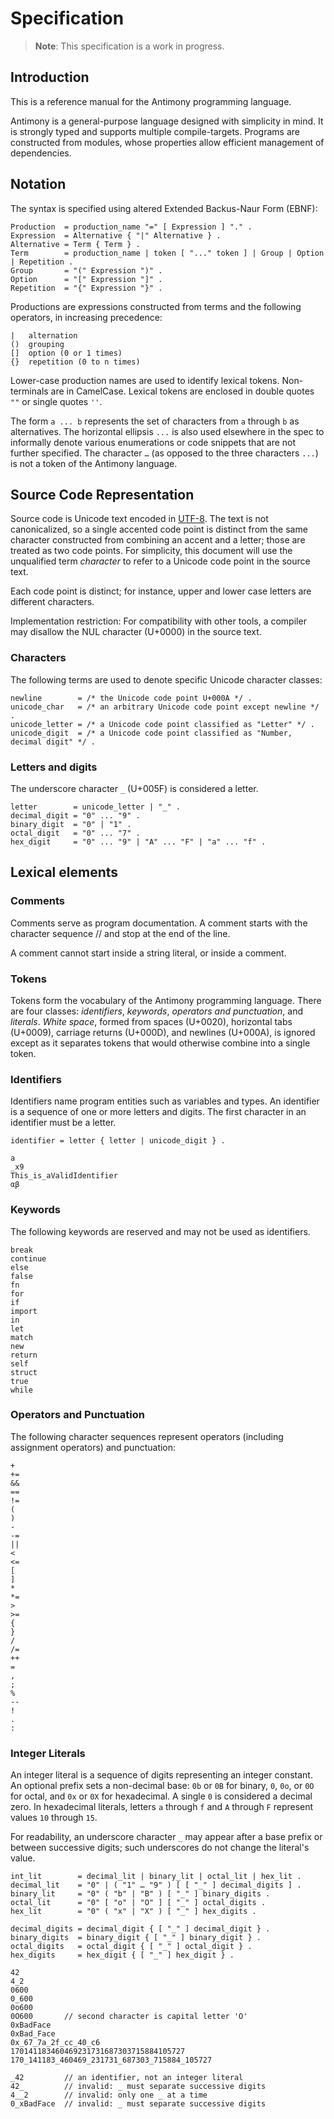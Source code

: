 # Specification

> **Note**: This specification is a work in progress.

## Introduction

This is a reference manual for the Antimony programming language.

Antimony is a general-purpose language designed with simplicity in mind. It is
strongly typed and supports multiple compile-targets. Programs are constructed
from modules, whose properties allow efficient management of dependencies.

## Notation

The syntax is specified using altered Extended Backus-Naur Form (EBNF):

```
Production  = production_name "=" [ Expression ] "." .
Expression  = Alternative { "|" Alternative } .
Alternative = Term { Term } .
Term        = production_name | token [ "..." token ] | Group | Option | Repetition .
Group       = "(" Expression ")" .
Option      = "[" Expression "]" .
Repetition  = "{" Expression "}" .
```

Productions are expressions constructed from terms and the following operators,
in increasing precedence:

```
|   alternation
()  grouping
[]  option (0 or 1 times)
{}  repetition (0 to n times)
```

Lower-case production names are used to identify lexical tokens. Non-terminals
are in CamelCase. Lexical tokens are enclosed in double quotes `""` or single
quotes `''`.

The form `a ... b` represents the set of characters from `a` through `b` as
alternatives. The horizontal ellipsis `...` is also used elsewhere in the spec
to informally denote various enumerations or code snippets that are not further
specified. The character `…` (as opposed to the three characters `...`) is not a
token of the Antimony language.

## Source Code Representation

Source code is Unicode text encoded in
[UTF-8](https://en.wikipedia.org/wiki/UTF-8). The text is not canonicalized, so
a single accented code point is distinct from the same character constructed
from combining an accent and a letter; those are treated as two code points. For
simplicity, this document will use the unqualified term _character_ to refer to
a Unicode code point in the source text.

Each code point is distinct; for instance, upper and lower case letters are
different characters.

Implementation restriction: For compatibility with other tools, a compiler may
disallow the NUL character (U+0000) in the source text.

### Characters

The following terms are used to denote specific Unicode character classes:

```
newline        = /* the Unicode code point U+000A */ .
unicode_char   = /* an arbitrary Unicode code point except newline */ .
unicode_letter = /* a Unicode code point classified as "Letter" */ .
unicode_digit  = /* a Unicode code point classified as "Number, decimal digit" */ .
```

### Letters and digits

The underscore character `_` (U+005F) is considered a letter.

```
letter        = unicode_letter | "_" .
decimal_digit = "0" ... "9" .
binary_digit  = "0" | "1" .
octal_digit   = "0" ... "7" .
hex_digit     = "0" ... "9" | "A" ... "F" | "a" ... "f" .
```

## Lexical elements

### Comments

Comments serve as program documentation. A comment starts with the character
sequence // and stop at the end of the line.

A comment cannot start inside a string literal, or inside a comment.

### Tokens

Tokens form the vocabulary of the Antimony programming language. There are four
classes: _identifiers_, _keywords_, _operators and punctuation_, and _literals_.
_White space_, formed from spaces (U+0020), horizontal tabs (U+0009), carriage
returns (U+000D), and newlines (U+000A), is ignored except as it separates
tokens that would otherwise combine into a single token.

### Identifiers

Identifiers name program entities such as variables and types. An identifier is
a sequence of one or more letters and digits. The first character in an
identifier must be a letter.

```
identifier = letter { letter | unicode_digit } .
```

```
a
_x9
This_is_aValidIdentifier
αβ
```

### Keywords

The following keywords are reserved and may not be used as identifiers.

```
break
continue
else
false
fn
for
if
import
in
let
match
new
return
self
struct
true
while 
```

### Operators and Punctuation

The following character sequences represent operators (including assignment operators) and punctuation:

```
+
+=
&&
==
!=
(
)
-
-=
||
<
<=
[
]
*
*=
>
>=
{
}
/
/=
++
=
,
;
%
--
!
.
:
```

### Integer Literals

An integer literal is a sequence of digits representing an integer constant. An
optional prefix sets a non-decimal base: `0b` or `0B` for binary, `0`, `0o`, or
`0O` for octal, and `0x` or `0X` for hexadecimal. A single `0` is considered a
decimal zero. In hexadecimal literals, letters `a` through `f` and `A` through
`F` represent values `10` through `15`.

For readability, an underscore character `_` may appear after a base prefix or
between successive digits; such underscores do not change the literal's value.

```
int_lit        = decimal_lit | binary_lit | octal_lit | hex_lit .
decimal_lit    = "0" | ( "1" … "9" ) [ [ "_" ] decimal_digits ] .
binary_lit     = "0" ( "b" | "B" ) [ "_" ] binary_digits .
octal_lit      = "0" [ "o" | "O" ] [ "_" ] octal_digits .
hex_lit        = "0" ( "x" | "X" ) [ "_" ] hex_digits .

decimal_digits = decimal_digit { [ "_" ] decimal_digit } .
binary_digits  = binary_digit { [ "_" ] binary_digit } .
octal_digits   = octal_digit { [ "_" ] octal_digit } .
hex_digits     = hex_digit { [ "_" ] hex_digit } .

42
4_2
0600
0_600
0o600
0O600       // second character is capital letter 'O'
0xBadFace
0xBad_Face
0x_67_7a_2f_cc_40_c6
170141183460469231731687303715884105727
170_141183_460469_231731_687303_715884_105727

_42         // an identifier, not an integer literal
42_         // invalid: _ must separate successive digits
4__2        // invalid: only one _ at a time
0_xBadFace  // invalid: _ must separate successive digits
```
